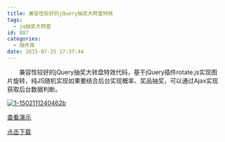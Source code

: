 ```yaml
---
title: 兼容性较好的jQuery抽奖大转盘特效
tags:
  - jq抽奖大转盘
id: 887
categories:
  - 插件库
date: 2015-07-25 17:37:44
---
```


&emsp;&emsp;兼容性较好的jQuery抽奖大转盘特效代码，基于jQuery插件rotate.js实现图片旋转，纯JS随机实现如果要结合后台实现概率、奖品抽奖，可以通过Ajax实现获取后台数据判断。

[![1-1502111240462b](http://www.npm8.com/wp-content/uploads/2015/07/1-1502111240462b.png)](http://www.npm8.com/wp-content/uploads/2015/07/1-1502111240462b.png)

[查看演示](http://demo.grycheng.com/case/awardRotate/)

[点击下载](http://www.npm8.com/wp-content/uploads/2015/07/awardRotate.zip)
&nbsp;